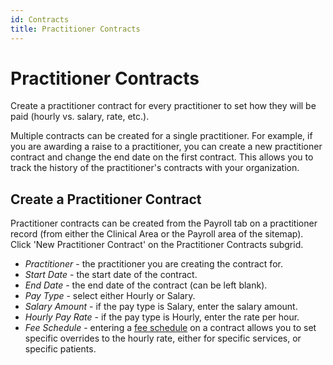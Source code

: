 ```yaml
---
id: Contracts
title: Practitioner Contracts
---
```

# Practitioner Contracts

Create a practitioner contract for every practitioner to set how they will be paid (hourly vs. salary, rate, etc.).

Multiple contracts can be created for a single practitioner. For example, if you are awarding a raise to a practitioner, you can create a new practitioner contract and change the end date on the first contract. This allows you to track the history of the practitioner's contracts with your organization.

## Create a Practitioner Contract

Practitioner contracts can be created from the Payroll tab on a practitioner record (from either the Clinical Area or the Payroll area of the sitemap). Click 'New Practitioner Contract' on the Practitioner Contracts subgrid.

- *Practitioner* - the practitioner you are creating the contract for.
- *Start Date* - the start date of the contract.
- *End Date* - the end date of the contract (can be left blank).
- *Pay Type* - select either Hourly or Salary.
- *Salary Amount* - if the pay type is Salary, enter the salary amount.
- *Hourly Pay Rate* - if the pay type is Hourly, enter the rate per hour.
- *Fee Schedule* - entering a [fee schedule](../AdminSetup/FeeSchedules.md/#payroll-fee-schedules) on a contract allows you to set specific overrides to the hourly rate, either for specific services, or specific patients.